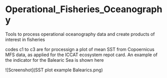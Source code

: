 # Operational_Fisheries_Oceanography
Tools to process operational oceanography data and create products of interest in fisheries

codes c1 to c3 are for processign a plot of mean SST from Copoernicus MFS data, as applied for the ICCAT ecosystem repot card. An example of the indicator for the Balearic Sea is shown here


![Screenshot](SST plot example Balearics.png)
